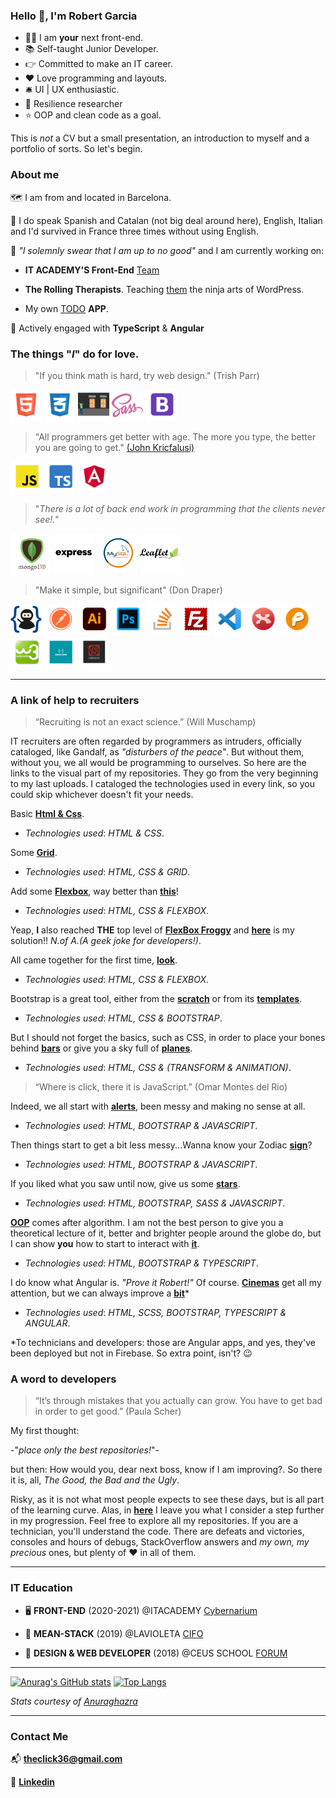 ### Hello :wave:, I'm Robert Garcia

  * :technologist: I am **your** next front-end.
  * :books: Self-taught Junior Developer.
  * :point_right: Committed to make an IT career.
  * :heart: Love programming and layouts.
  * :bellhop_bell: UI | UX enthusiastic.
  * :goggles: Resilience researcher
  *  :star: OOP and clean code as a goal.


This is *not* a CV but a small presentation, an introduction to myself and a portfolio of sorts. So let's begin.

### About me

:world_map: I am from and located in Barcelona.

:loudspeaker: I do speak Spanish and Catalan (not big deal around here), English, Italian and I'd survived in France three times without using English.

:construction:  *"I solemnly swear that I am up to no good"* and I am currently working on:

  * **IT ACADEMY'S Front-End** [Team](https://github.com/it-academyproject/ITProject-ERP-Frontend)

  * **The Rolling Therapists**. Teaching [them](https://therollingtherapists.com) the ninja arts of WordPress.

  * My own [TODO](https://bcnactivarepositorio.github.io/ngAgenda/) **APP**.

:seedling: Actively engaged with **TypeScript** & **Angular**


### The things "*I*" do for love.

 > "If you think math is hard, try web design."
 >  (Trish Parr)

   <img src ="https://raw.githubusercontent.com/naranjito72/naranjito72/main/img/html.png" height="50">  <img src ="https://raw.githubusercontent.com/naranjito72/naranjito72/main/img/css.png" height="50">  <img src ="https://raw.githubusercontent.com/naranjito72/naranjito72/main/img/flexbox.png" height="50">       <img src ="https://raw.githubusercontent.com/naranjito72/naranjito72/main/img/sass.png" height="50">  <img src ="https://raw.githubusercontent.com/naranjito72/naranjito72/main/img/bootstrap.png" height="50">

> "All programmers get better with age. The more you type, the better you are going to get."
>  [(John Kricfalusi)](https://www.brainyquote.com/quotes/john_kricfalusi_367007)

   <img src ="https://raw.githubusercontent.com/naranjito72/naranjito72/main/img/js.png" height="50">    <img src ="https://raw.githubusercontent.com/naranjito72/naranjito72/main/img/typescript.png" height="50">   <img src ="https://raw.githubusercontent.com/naranjito72/naranjito72/main/img/angular.png" height="50">

> "*There is a lot of back end work in programming that the clients never see!.*"

   <img src ="https://raw.githubusercontent.com/naranjito72/naranjito72/main/img/mongodb.png" height="65">    <img src ="https://raw.githubusercontent.com/naranjito72/naranjito72/main/img/express.png" height="65">  <img src ="https://raw.githubusercontent.com/naranjito72/naranjito72/main/img/mysql.png" height="65">  <img src ="https://raw.githubusercontent.com/naranjito72/naranjito72/main/img/leaflet.png" height="65">

> "Make it simple, but significant"
> (Don Draper)

<img src ="https://raw.githubusercontent.com/naranjito72/naranjito72/main/img/git.png" height="50">    <img src ="https://raw.githubusercontent.com/naranjito72/naranjito72/main/img/postman.png" height="50">    <img src ="https://raw.githubusercontent.com/naranjito72/naranjito72/main/img/illustrator.png" height="50"> <img src ="https://raw.githubusercontent.com/naranjito72/naranjito72/main/img/photoshop.png" height="50">    <img src ="https://raw.githubusercontent.com/naranjito72/naranjito72/main/img/stackOverflow.png" height="50">  <img src ="https://raw.githubusercontent.com/naranjito72/naranjito72/main/img/filezilla.png" height="50">   <img src ="https://raw.githubusercontent.com/naranjito72/naranjito72/main/img/vsc.png" height="50">    <img src ="https://raw.githubusercontent.com/naranjito72/naranjito72/main/img/xmind.png" height="50">    <img src ="https://raw.githubusercontent.com/naranjito72/naranjito72/main/img/pencil.png" height="50">    <img src ="https://raw.githubusercontent.com/naranjito72/naranjito72/main/img/w3schools.png" height="50">    <img src ="https://raw.githubusercontent.com/naranjito72/naranjito72/main/img/exercism.png" height="50">    <img src ="https://raw.githubusercontent.com/naranjito72/naranjito72/main/img/codewars.png" height="50">


***
### A link of help to recruiters

>“Recruiting is not an exact science.”
>(Will Muschamp)

IT recruiters are often regarded by programmers as intruders, officially cataloged, like Gandalf, as *"disturbers of the peace"*. But without them, without you, we all would be programming to ourselves. So here are the links to the visual part of my repositories. They go from the very beginning to my last uploads. I cataloged the technologies used in every link, so you could skip whichever doesn't fit your needs.

Basic [**Html & Css**](https://naranjito72.github.io/basicHtmlCss/).

  * *Technologies used*: *HTML & CSS*.

Some [**Grid**](https://bcnactivarepositorio.github.io/grid_3/).

  * *Technologies used*: *HTML, CSS & GRID*.

Add some [**Flexbox**](https://toursbyme.github.io/exercise_flex/), way better than [**this**](https://bcnactivarepositorio.github.io/mcBootstrap/)!

  * *Technologies used*: *HTML, CSS & FLEXBOX*.



Yeap, **I** also reached **THE** top level of [**FlexBox Froggy**](https://flexboxfroggy.com/) and [**here**](https://github.com/ToursByMe/level24_froggy) is my solution!!  *N.of A.(A geek joke for developers!)*.

All came together for the first time, [**look**](https://toursbyme.github.io/spotify_exercise/).

  * *Technologies used*: *HTML, CSS & FLEXBOX*.

Bootstrap is a great tool, either from the [**scratch**](https://toursbyme.github.io/bootstrapPortfolio/#myServices) or from its [**templates**](https://bcnactivarepositorio.github.io/templateBootstrap/).

  * *Technologies used*: *HTML, CSS & BOOTSTRAP*.

But I should not forget the basics, such as CSS, in order to place your bones behind [**bars**](https://bcnactivarepositorio.github.io/itAcademySass/) or give you a sky full of [**planes**](https://toursbyme.github.io/planes/).

  * *Technologies used*: *HTML, CSS & (TRANSFORM & ANIMATION)*.

>“Where is click, there it is JavaScript.”
>(Omar Montes del Rio)

Indeed, we all start with [**alerts**](https://toursbyme.github.io/basicJavaScriptBcnActiva/#), been messy and making no sense at all.

  * *Technologies used*: *HTML, BOOTSTRAP & JAVASCRIPT*.

Then things start to get a bit less messy...Wanna know your Zodiac [**sign**](https://bcnactivarepositorio.github.io/signOfStars/)?

  * *Technologies used*: *HTML, BOOTSTRAP & JAVASCRIPT*.

If you liked what you saw until now, give us some [**stars**](https://toursbyme.github.io/howManyHearts-/).

  * *Technologies used*: *HTML, BOOTSTRAP, SASS & JAVASCRIPT*.

[**OOP**](https://en.wikipedia.org/wiki/Object-oriented_programming) comes after algorithm. I am not the best person to give you a theoretical lecture of it, better and brighter people around the globe do, but I can show  **you** how to start to interact with [**it**](https://bcnactivarepositorio.github.io/pooMidnight-theRaces/).

  * *Technologies used*: *HTML, BOOTSTRAP & TYPESCRIPT*.

I do know what Angular is. *"Prove it Robert!"* Of course. [**Cinemas**](https://naranjito72.github.io/hace-un-cine/movies) get all my attention, but we can always improve a [**bit**](https://bcnactivarepositorio.github.io/ngAgenda/)*

  * *Technologies used*: *HTML, SCSS, BOOTSTRAP, TYPESCRIPT & ANGULAR*.
  
*To technicians and developers: those are Angular apps, and yes, they've been deployed but not in Firebase. So extra point, isn't? :wink:

### A word to developers

>“It’s through mistakes that you actually can grow. You have to get bad in order to get good.”
>(Paula Scher)

My first thought:

-"*place only the best repositories!*"-

but then: How would you, dear next boss, know if I am improving?. So there it is, all, *The Good, the Bad and the Ugly*.

Risky, as it is not what most people expects to see these days, but is all part of the learning curve. Alas, in [**here**](https://github.com/bcnActivaRepositorio) I leave you what I consider a step further in my progression. Feel free to explore all my repositories. If you are a technician, you'll understand the code. There are defeats and victories, consoles and hours of debugs, StackOverflow answers and *my own, my precious* ones, but plenty of :heart: in all of them.

***

### IT Education

 * :desktop_computer: **FRONT-END** (2020-2021)
  @ITACADEMY [Cybernarium](https://cibernarium.barcelonactiva.cat/web/guest/ficha-actividad?activityId=1053827)

 * :dart: **MEAN-STACK** (2019)
  @LAVIOLETA [CIFO](https://serveiocupacio.gencat.cat/es/soc/centres-dinnovacio-i-formacio-ocupacional-cifo/CIFO-de-Barcelona-La-Violeta/Oferta-formativa/index.html)

  * :floppy_disk: **DESIGN & WEB DEVELOPER** (2018)
  @CEUS SCHOOL [FORUM](http://www.academiaceus.com/centres/forum)

***

  [![Anurag's GitHub stats](https://github-readme-stats.vercel.app/api?username=naranjito72&hide_border=true)](https://github.com/anuraghazra/github-readme-stats)
  [![Top Langs](https://github-readme-stats.vercel.app/api/top-langs/?username=naranjito72&hide_border=true)](https://github.com/anuraghazra/github-readme-stats)

*Stats courtesy of* [*Anuraghazra*](https://github.com/anuraghazra/github-readme-stats)
***

### Contact Me

:mailbox_with_mail: **theclick36@gmail.com**

:briefcase: [**Linkedin**](https://www.linkedin.com/in/theclick36/)


<!--
**naranjito72/naranjito72** is a ✨ _special_ ✨ repository because its `README.md` (this file) appears on your GitHub profile.
#### who I am

### what can I do

### where do I came from

### where I want to go

Here are some ideas to get you started:

- 🔭 I’m currently working on ...
- 🌱 I’m currently learning ...
- 👯 I’m looking to collaborate on ...
- 🤔 I’m looking for help with ...
- 💬 Ask me about ...
- 📫 How to reach me: ...
- 😄 Pronouns: ...
- ⚡ Fun fact: ...
-->
